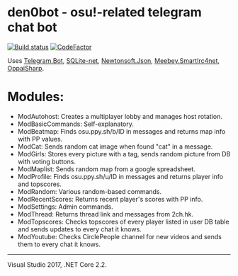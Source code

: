 den0bot - osu!-related telegram chat bot
==============
[![Build status](https://ci.appveyor.com/api/projects/status/113qhc1dsm4q5c3p?svg=true)](https://ci.appveyor.com/project/stanriders/den0bot) [![CodeFactor](https://www.codefactor.io/repository/github/stanriders/den0bot/badge)](https://www.codefactor.io/repository/github/stanriders/den0bot)

Uses [Telegram.Bot](https://github.com/TelegramBots/telegram.bot), [SQLite-net](https://github.com/praeclarum/sqlite-net), [Newtonsoft.Json](https://www.newtonsoft.com/json), [Meebey.SmartIrc4net](http://www.meebey.net/projects/smartirc4net/), [OppaiSharp](https://github.com/HoLLy-HaCKeR/OppaiSharp).

# Modules: 
 * ModAutohost: Creates a multiplayer lobby and manages host rotation.
 * ModBasicCommands: Self-explanatory.
 * ModBeatmap: Finds osu.ppy.sh/b/ID in messages and returns map info with PP values.
 * ModCat: Sends random cat image when found "cat" in a message.
 * ModGirls: Stores every picture with a tag, sends random picture from DB with voting buttons.
 * ModMaplist: Sends random map from a google spreadsheet.
 * ModProfile: Finds osu.ppy.sh/u/ID in messages and returns player info and topscores.
 * ModRandom: Various random-based commands.
 * ModRecentScores: Returns recent player's scores with PP info.
 * ModSettings: Admin commands.
 * ModThread: Returns thread link and messages from 2ch.hk.
 * ModTopscores: Checks topscores of every player listed in user DB table and sends updates to every chat it knows.
 * ModYoutube: Checks CirclePeople channel for new videos and sends them to every chat it knows.
 
---
Visual Studio 2017, .NET Core 2.2.